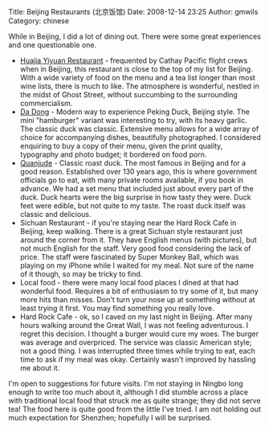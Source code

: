 Title: Beijing Restaurants (北京饭馆)
Date: 2008-12-14 23:25
Author: gmwils
Category: chinese

While in Beijing, I did a lot of dining out. There were some great
experiences and one questionable one.

-   [Huajia Yiyuan Restaurant][] - frequented by Cathay Pacific flight
    crews when in Beijing, this restaurant is close to the top of my
    list for Beijing. With a wide variety of food on the menu and a tea
    list longer than most wine lists, there is much to like. The
    atmosphere is wonderful, nestled in the midst of Ghost Street,
    without succumbing to the surrounding commercialism.
-   [Da Dong][] - Modern way to experience Peking Duck, Beijing style.
    The mini "hamburger" variant was interesting to try, with its heavy
    garlic. The classic duck was classic. Extensive menu allows for a
    wide array of choice for accompanying dishes, beautifully
    photographed. I considered enquiring to buy a copy of their menu,
    given the print quality, typography and photo budget; it bordered on
    food porn.
-   [Quanjude][] - Classic roast duck. The most famous in Beijing and
    for a good reason. Established over 130 years ago, this is where
    government officials go to eat, with many private rooms available,
    if you book in advance. We had a set menu that included just about
    every part of the duck. Duck hearts were the big surprise in how
    tasty they were. Duck feet were edible, but not quite to my taste.
    The roast duck itself was classic and delicious.
-   Sichuan Restaurant - if you're staying near the Hard Rock Cafe in
    Beijing, keep walking. There is a great Sichuan style restaurant
    just around the corner from it. They have English menus (with
    pictures), but not much English for the staff. Very good food
    considering the lack of price. The staff were fascinated by Super
    Monkey Ball, which was playing on my iPhone while I waited for my
    meal. Not sure of the name of it though, so may be tricky to find.
-   Local food - there were many local food places I dined at that had
    wonderful food. Requires a bit of enthusiasm to try some of it, but
    many more hits than misses. Don't turn your nose up at something
    without at least trying it first. You may find something you really
    love.
-   Hard Rock Cafe - ok, so I caved on my last night in Beijing. After
    many hours walking around the Great Wall, I was not feeling
    adventurous. I regret this decision. I thought a burger would cure
    my woes. The burger was average and overpriced. The service was
    classic American style; not a good thing. I was interrupted three
    times while trying to eat, each time to ask if my meal was okay.
    Certainly wasn't improved by hassling me about it.

I'm open to suggestions for future visits. I'm not staying in Ningbo
long enough to write too much about it, although I did stumble across a
place with traditional local food that struck me as quite strange; they
did not serve tea! The food here is quite good from the little I've
tried. I am not holding out much expectation for Shenzhen; hopefully I
will be surprised.

  [Huajia Yiyuan Restaurant]: http://www.bestfoodinchina.net/node/101
  [Da Dong]: http://travel.nytimes.com/travel/guides/asia/china/beijing/restaurant-detail.html?vid=1194723840271
  [Quanjude]: http://www.quanjude.com.cn/e_about.html

